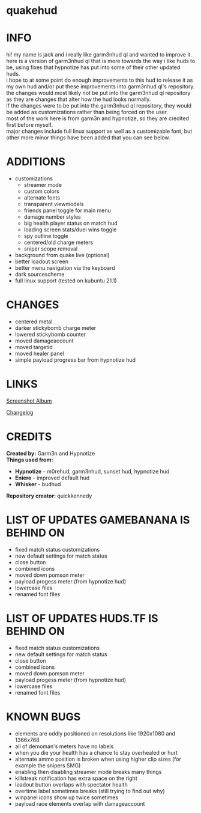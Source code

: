 # quakehud

<a>INFO</a>
====
hi! my name is jack and i really like garm3nhud ql and wanted to improve it.<br>
here is a version of garm3nhud ql that is more towards the way i like huds to be, using fixes that hypnotize has put into some of their other updated huds.<br>
i hope to at some point do enough improvements to this hud to release it as my own hud and/or put these improvements into garm3nhud ql's repository.<br>
the changes would most likely not be put into the garm3nhud ql repository as they are changes that alter how the hud looks normally.<br>
if the changes were to be put into the garm3nhud ql repository, they would be added as customizations rather than being forced on the user.<br>
most of the work here is from garm3n and hypnotize, so they are credited first before myself.<br>
major changes include full linux support as well as a customizable font, but other more minor things have been added that you can see below.<br>

<a>ADDITIONS</a>
====
- customizations
	- streamer mode
	- custom colors
	- alternate fonts
	- transparent viewmodels
	- friends panel toggle for main menu
	- damage number styles
	- big health player status on match hud
	- loading screen stats/duel wins toggle
	- spy outline toggle
	- centered/old charge meters
	- sniper scope removal
- background from quake live (optional)
- better loadout screen
- better menu navigation via the keyboard
- dark sourcescheme
- full linux support (tested on kubuntu 21.1)

<a>CHANGES</a>
====
- centered metal
- darker stickybomb charge meter
- lowered stickybomb counter
- moved damageaccount
- moved targetid
- moved healer panel
- simple payload progress bar from hypnotize hud

<a>LINKS</a>
====

[Screenshot Album](https://imgur.com/a/Leu0HxO)

[Changelog](https://github.com/quickkennedy/quakehud/commits/master)

<a>CREDITS</a>
====
<b>Created by:</b> Garm3n and Hypnotize<br>
<b>Things used from:</b>
<ul>
	<li> <b>Hypnotize</b> - m0rehud, garm3nhud, sunset hud, hypnotize hud
	<li> <b>Eniere</b> - improved default hud
	<li> <b>Whisker</b> - budhud
</ul>
<b>Repository creator:</b> quickkennedy

<a>LIST OF UPDATES GAMEBANANA IS BEHIND ON</a>
====
- fixed match status customizations
- new default settings for match status
- close button
- combined icons
- moved down pomson meter
- payload progess meter (from hypnotize hud)
- lowercase files
- renamed font files

<a>LIST OF UPDATES HUDS.TF IS BEHIND ON</a>
====
- fixed match status customizations
- new default settings for match status
- close button
- combined icons
- moved down pomson meter
- payload progess meter (from hypnotize hud)
- lowercase files
- renamed font files

<a>KNOWN BUGS</a>
====
- elements are oddly positioned on resolutions like 1920x1080 and 1366x768
- all of demoman's meters have no labels
- when you die your health has a chance to stay overhealed or hurt
- alternate ammo position is broken when using higher clip sizes (for example the snipers SMG)
- enabling then disabling streamer mode breaks many things
- killstreak notification has extra space on the right
- loadout button overlaps with spectator health
- overtime label sometimes breaks (still trying to find out why)
- winpanel icons show up twice sometimes
- payload race elements overlap with damageaccount
